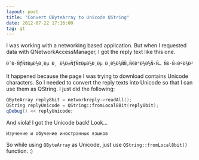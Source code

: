 ```yaml
---
layout: post
title: "Convert QByteArray to Unicode QString"
date: 2012-07-22 17:16:00
tag: qt
---
```

I was working with a networking based application. But when I requested data
with QNetworkAccessManager, I got the reply text like this one.

```
Ð˜Ð·ÑƒÑ‡ÐµÐ½Ð¸Ðµ Ð¸ Ð¾Ð±ÑƒÑ‡ÐµÐ½Ð¸Ðµ Ð¸Ð½Ð¾ÑÑ‚Ñ€Ð°Ð½Ð½Ñ‹Ñ… ÑÐ·Ñ‹ÐºÐ¾Ð² 
```

It happened because the page I was trying to download contains Unicode
characters. So I needed to convert the reply texts into Unicode so that I can
use them as QString. I just did the following:

```cpp
QByteArray reply8bit = networkreply->readAll();
QString replyUnicode = QString::fromLocal8Bit(reply8bit);
qDebug() << replyUnicode;
```

And viola! I got the Unicode back! Look...


```    
Изучение и обучение иностранных языков
```

So while using `QByteArray` as Unicode, just use `QString::fromLocal8bit()` function. :)
